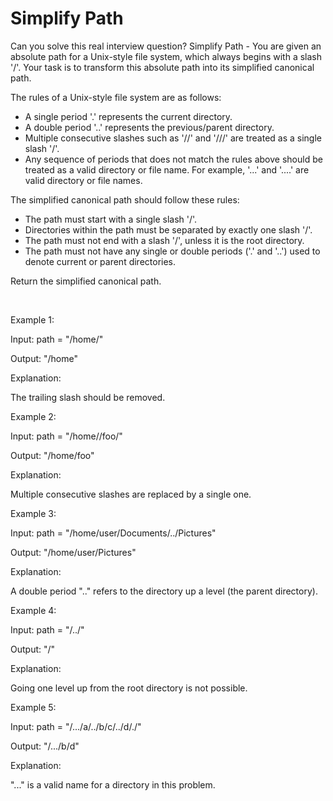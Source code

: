 # Simplify Path

Can you solve this real interview question? Simplify Path - You are given an absolute path for a Unix-style file system, which always begins with a slash '/'. Your task is to transform this absolute path into its simplified canonical path.

The rules of a Unix-style file system are as follows:

 * A single period '.' represents the current directory.
 * A double period '..' represents the previous/parent directory.
 * Multiple consecutive slashes such as '//' and '///' are treated as a single slash '/'.
 * Any sequence of periods that does not match the rules above should be treated as a valid directory or file name. For example, '...' and '....' are valid directory or file names.

The simplified canonical path should follow these rules:

 * The path must start with a single slash '/'.
 * Directories within the path must be separated by exactly one slash '/'.
 * The path must not end with a slash '/', unless it is the root directory.
 * The path must not have any single or double periods ('.' and '..') used to denote current or parent directories.

Return the simplified canonical path.

 

Example 1:

Input: path = "/home/"

Output: "/home"

Explanation:

The trailing slash should be removed.

Example 2:

Input: path = "/home//foo/"

Output: "/home/foo"

Explanation:

Multiple consecutive slashes are replaced by a single one.

Example 3:

Input: path = "/home/user/Documents/../Pictures"

Output: "/home/user/Pictures"

Explanation:

A double period ".." refers to the directory up a level (the parent directory).

Example 4:

Input: path = "/../"

Output: "/"

Explanation:

Going one level up from the root directory is not possible.

Example 5:

Input: path = "/.../a/../b/c/../d/./"

Output: "/.../b/d"

Explanation:

"..." is a valid name for a directory in this problem.